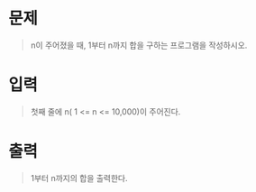 # 문제
> n이 주어졌을 때, 1부터 n까지 합을 구하는 프로그램을 작성하시오.

# 입력
> 첫째 줄에 n( 1 <= n <= 10,000)이 주어진다.

# 출력
> 1부터 n까지의 합을 출력한다.
